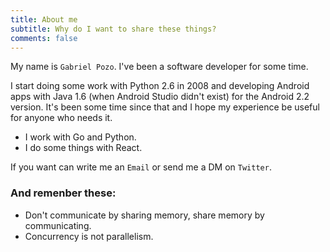 ```yaml
---
title: About me
subtitle: Why do I want to share these things?
comments: false
---
```


My name is `Gabriel Pozo`. I've been a software developer for some time.

I start doing some work with Python 2.6 in 2008 and developing Android apps with Java 1.6 (when Android Studio didn't exist) for the Android 2.2 version. It's been some time since that and I hope my experience be useful for anyone who needs it.

- I work with Go and Python.
- I do some things with React.

If you want can write me an `Email` or send me a DM on `Twitter`.

### And remenber these:

- Don't communicate by sharing memory, share memory by communicating.
- Concurrency is not parallelism.
